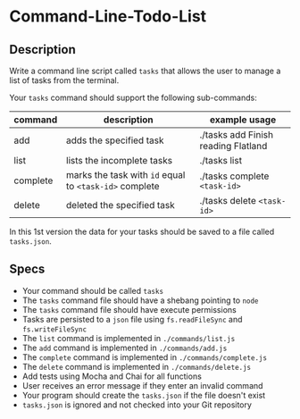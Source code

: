 # Command-Line-Todo-List

## Description

Write a command line script called `tasks` that allows the user to manage a list
of tasks from the terminal.

Your `tasks` command should support the following sub-commands:

| command  | description                                            | example usage                       |
|----------|--------------------------------------------------------|-------------------------------------|
| add      | adds the specified task                                | ./tasks add Finish reading Flatland |
| list     | lists the incomplete tasks                             | ./tasks list                        |
| complete | marks the task with `id` equal to `<task-id>` complete | ./tasks complete `<task-id>`        |
| delete   | deleted the specified task                             | ./tasks delete `<task-id>`          |


In this 1st version the data for your tasks should be saved to a file called
`tasks.json`.


## Specs

- Your command should be called `tasks`
- The `tasks` command file should have a shebang pointing to `node`
- The `tasks` command file should have execute permissions
- Tasks are persisted to a `json` file using `fs.readFileSync` and `fs.writeFileSync`
- The `list` command is implemented in `./commands/list.js`
- The `add` command is implemented in `./commands/add.js`
- The `complete` command is implemented in `./commands/complete.js`
- The `delete` command is implemented in `./commands/delete.js`
- Add tests using Mocha and Chai for all functions
- User receives an error message if they enter an invalid command
- Your program should create the `tasks.json` if the file doesn't exist
- `tasks.json` is ignored and not checked into your Git repository
